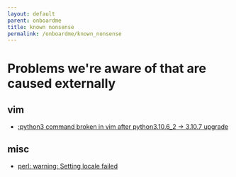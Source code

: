 ```yaml
---
layout: default
parent: onboardme
title: known nonsense
permalink: /onboardme/known_nonsense
---
```


# Problems we're aware of that are caused externally

## vim
- [:python3 command broken in vim after python3.10.6_2 -> 3.10.7 upgrade](https://github.com/orgs/Homebrew/discussions/3734)

## misc
- [perl: warning: Setting locale failed](https://github.com/jessebot/onboardme/issues/87)
